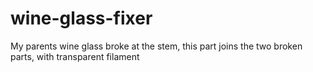 # wine-glass-fixer
My parents wine glass broke at the stem, this part joins the two broken parts, with transparent filament
